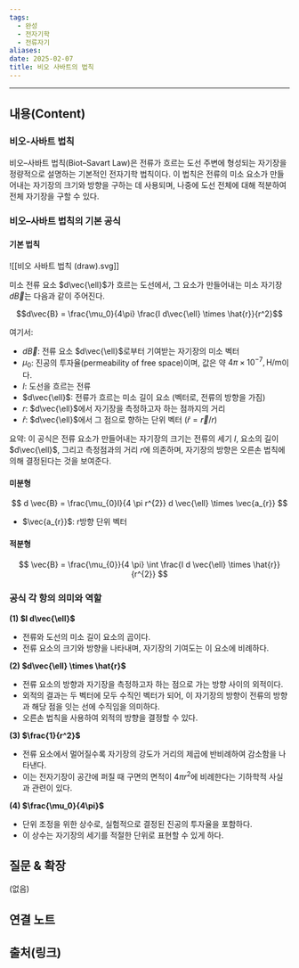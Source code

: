 ```yaml
---
tags:
  - 완성
  - 전자기학
  - 전류자기
aliases: 
date: 2025-02-07
title: 비오 사바트의 법칙
---
```


---

## 내용(Content)

### 비오-사바트 법칙

비오–사바트 법칙(Biot–Savart Law)은 전류가 흐르는 도선 주변에 형성되는 자기장을 정량적으로 설명하는 기본적인 전자기학 법칙이다. 이 법칙은 전류의 미소 요소가 만들어내는 자기장의 크기와 방향을 구하는 데 사용되며, 나중에 도선 전체에 대해 적분하여 전체 자기장을 구할 수 있다.

### 비오–사바트 법칙의 기본 공식

#### 기본 법칙

![[비오 사바트 법칙 (draw).svg]]

미소 전류 요소 $d\vec{\ell}$가 흐르는 도선에서, 그 요소가 만들어내는 미소 자기장 $d\vec{B}$는 다음과 같이 주어진다.

$$d\vec{B} = \frac{\mu_0}{4\pi} \frac{I d\vec{\ell} \times \hat{r}}{r^2}$$

여기서:

- $d\vec{B}$: 전류 요소 $d\vec{\ell}$로부터 기여받는 자기장의 미소 벡터
- $\mu_0$: 진공의 투자율(permeability of free space)이며, 값은 약 $4\pi \times 10^{-7} , \text{H/m}$이다.
- $I$: 도선을 흐르는 전류
- $d\vec{\ell}$: 전류가 흐르는 미소 길이 요소 (벡터로, 전류의 방향을 가짐)
- $r$: $d\vec{\ell}$에서 자기장을 측정하고자 하는 점까지의 거리
- $\hat{r}$: $d\vec{\ell}$에서 그 점으로 향하는 단위 벡터 ($\hat{r} = \vec{r} / r$)

요약: 이 공식은 전류 요소가 만들어내는 자기장의 크기는 전류의 세기 $I$, 요소의 길이 $d\vec{\ell}$, 그리고 측정점과의 거리 $r$에 의존하며, 자기장의 방향은 오른손 법칙에 의해 결정된다는 것을 보여준다.

#### 미분형

$$
d \vec{B} = \frac{\mu_{0}I}{4 \pi r^{2}} d \vec{\ell} \times  \vec{a_{r}}
$$

- $\vec{a_{r}}$: r방향 단위 벡터


#### 적분형

$$
\vec{B} = \frac{\mu_{0}}{4 \pi} \int \frac{I d \vec{\ell} \times  \hat{r}}{r^{2}}
$$


### 공식 각 항의 의미와 역할

**(1) $I d\vec{\ell}$**

- 전류와 도선의 미소 길이 요소의 곱이다.
- 전류 요소의 크기와 방향을 나타내며, 자기장의 기여도는 이 요소에 비례하다.


**(2) $d\vec{\ell} \times \hat{r}$**
- 전류 요소의 방향과 자기장을 측정하고자 하는 점으로 가는 방향 사이의 외적이다.
- 외적의 결과는 두 벡터에 모두 수직인 벡터가 되어, 이 자기장의 방향이 전류의 방향과 해당 점을 잇는 선에 수직임을 의미하다.
- 오른손 법칙을 사용하여 외적의 방향을 결정할 수 있다.

**(3) $\frac{1}{r^2}$**
- 전류 요소에서 멀어질수록 자기장의 강도가 거리의 제곱에 반비례하여 감소함을 나타낸다.
- 이는 전자기장이 공간에 퍼질 때 구면의 면적이 $4\pi r^2$에 비례한다는 기하학적 사실과 관련이 있다. 

**(4) $\frac{\mu_0}{4\pi}$**
- 단위 조정을 위한 상수로, 실험적으로 결정된 진공의 투자율을 포함하다.
- 이 상수는 자기장의 세기를 적절한 단위로 표현할 수 있게 하다.

## 질문 & 확장

(없음)

## 연결 노트

## 출처(링크)





